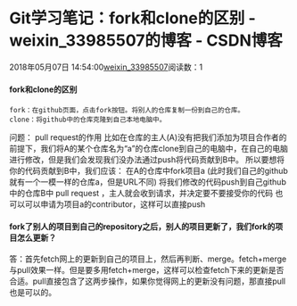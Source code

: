 # Git学习笔记：fork和clone的区别 - weixin_33985507的博客 - CSDN博客
2018年05月07日 14:54:00[weixin_33985507](https://me.csdn.net/weixin_33985507)阅读数：1
#### fork和clone的区别
```
fork：在github页面，点击fork按钮。将别人的仓库复制一份到自己的仓库。
clone：将github中的仓库克隆到自己本地电脑中。
```
问题：
pull request的作用
比如在仓库的主人(A)没有把我们添加为项目合作者的前提下，我们将A的某个仓库名为“a”的仓库clone到自己的电脑中，在自己的电脑进行修改，但是我们会发现我们没办法通过push将代码贡献到B中。
所以要想将你的代码贡献到B中，我们应该：
在A的仓库中fork项目a (此时我们自己的github就有一个一模一样的仓库a，但是URL不同)
将我们修改的代码push到自己github中的仓库B中
pull request ，主人就会收到请求，并决定要不要接受你的代码
也可以可以申请为项目a的contributor，这样可以直接push
#### fork了别人的项目到自己的repository之后，别人的项目更新了，我们fork的项目怎么更新？
答：首先fetch网上的更新到自己的项目上，然后再判断、merge。fetch+merge与pull效果一样。但是要多用fetch+merge，这样可以检查fetch下来的更新是否合适。pull直接包含了这两步操作，如果你觉得网上的更新没有问题，那直接pull也是可以的。
